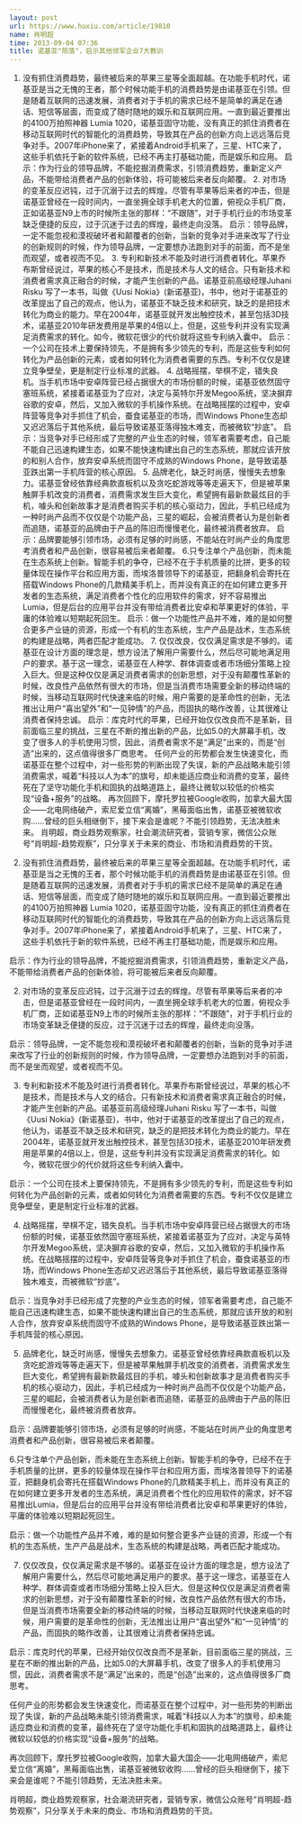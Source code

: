 ```yaml
---
layout: post
url: https://www.huxiu.com/article/19810
name: 肖明超
time: 2013-09-04 07:36
title: 诺基亚"陨落"，启示其他领军企业7大教训
---
```

1. 没有抓住消费趋势，最终被后来的苹果三星等全面超越。在功能手机时代，诺基亚是当之无愧的王者，那个时候功能手机的消费趋势是由诺基亚在引领。但是随着互联网的迅速发展，消费者对于手机的需求已经不是简单的满足在通话、短信等层面，而变成了随时随地的娱乐和互联网应用。一直到最近要推出的4100万拍照神器 Lumia 1020，诺基亚固守功能，没有真正的抓住消费者在移动互联网时代的智能化的消费趋势，导致其在产品的创新方向上远远落后竞争对手。2007年iPhone来了，紧接着Android手机来了，三星、HTC来了，这些手机依托于新的软件系统，已经不再主打基础功能，而是娱乐和应用。 启示：作为行业的领导品牌，不能挖掘消费需求，引领消费趋势，重新定义产品，不能带给消费者产品的创新体验，将可能被后来者反向颠覆。 2. 对市场的变革反应迟钝，过于沉溺于过去的辉煌。尽管有苹果等后来者的冲击，但是诺基亚曾经在一段时间内，一直坐拥全球手机老大的位置，俯视众手机厂商，正如诺基亚N9上市的时候所主张的那样：“不跟随”，对于手机行业的市场变革缺乏便捷的反应，过于沉迷于过去的辉煌，最终走向没落。 启示：领导品牌，一定不能忽视和漠视破坏者和颠覆者的创新，当新的竞争对手进来改写了行业的创新规则的时候，作为领导品牌，一定要想办法跑到对手的前面，而不是坐而观望，或者视而不见。 3. 专利和新技术不能及时进行消费者转化。苹果乔布斯曾经说过，苹果的核心不是技术，而是技术与人文的结合。只有新技术和消费者需求真正融合的时候，才能产生创新的产品。诺基亚前高级经理Juhani Risku 写了一本书，叫做《Uusi Nokia》(新诺基亚)，书中，他对于诺基亚的改革提出了自己的观点，他认为，诺基亚不缺乏技术和研究，缺乏的是把技术转化为商业的能力。早在2004年，诺基亚就开发出触控技术，甚至包括3D技术，诺基亚2010年研发费用是苹果的4倍以上，但是，这些专利并没有实现满足消费需求的转化。如今，微软花很少的代价就将这些专利纳入囊中。 启示：一个公司在技术上要保持领先，不是拥有多少领先的专利，而是这些专利如何转化为产品创新的元素，或者如何转化为消费者需要的东西。专利不仅仅是建立竞争壁垒，更是制定行业标准的武器。 4. 战略摇摆，举棋不定，错失良机。当手机市场中安卓阵营已经占据很大的市场份额的时候，诺基亚依然固守塞班系统，紧接着诺基亚为了应对，决定与英特尔开发Megoo系统，坚决摒弃谷歌的安卓，然后，又加入微软的手机操作系统。在战略摇摆的过程中，安卓阵营等竞争对手抓住了机会，蚕食诺基亚的市场，而Windows Phone生态却又迟迟落后于其他系统，最后导致诺基亚落得独木难支，而被微软“抄底”。 启示：当竞争对手已经形成了完整的产业生态的时候，领军者需要考虑，自己能不能自己迅速构建生态，如果不能快速构建出自己的生态系统，那就应该开放的和别人合作，放弃安卓系统而固守不成熟的Windows Phone，是导致诺基亚跌出第一手机阵营的核心原因。 5. 品牌老化，缺乏时尚感，慢慢失去想象力。诺基亚曾经依靠经典款直板机以及贪吃蛇游戏等等走遍天下，但是被苹果触屏手机改变的消费者，消费需求发生巨大变化，希望拥有最新款最炫目的手机，噱头和创新故事才是消费者购买手机的核心驱动力，因此，手机已经成为一种时尚产品而不仅仅是个功能产品，三星的崛起，会被消费者认为是创新者而追随，诺基亚的品牌由于产品的陈旧而慢慢老化，最终被消费者放弃。 启示：品牌要能够引领市场，必须有足够的时尚感，不能站在时尚产业的角度思考消费者和产品创新，很容易被后来者颠覆。 6.只专注单个产品创新，而未能在生态系统上创新。智能手机的争夺，已经不在于手机质量的比拼，更多的较量体现在操作平台和应用方面，而埃洛普领导下的诺基亚，把翻身机会寄托在搭载Windows Phone的几款精美手机上，而并没有真正的在如何建立更多开发者的生态系统，满足消费者个性化的应用软件的需求，好不容易推出Lumia，但是后台的应用平台并没有带给消费者比安卓和苹果更好的体验，平庸的体验难以短期起死回生。 启示：做一个功能性产品并不难，难的是如何整合更多产业链的资源，形成一个有机的生态系统，生产产品是战术，生态系统的构建是战略，两者匹配才能成功。 7. 仅仅改良，仅仅满足需求是不够的。诺基亚在设计方面的理念是，想方设法了解用户需要什么，然后尽可能地满足用户的要求。基于这一理念，诺基亚在人种学、群体调查或者市场细分策略上投入巨大。但是这种仅仅是满足消费者需求的创新思想，对于没有颠覆性革新的时候，改良性产品依然有很大的市场，但是当消费市场需要全新的移动终端的时候，当移动互联网时代快速来临的时候，用户需要的是革命性的创新，无法推出让用户“喜出望外”和“一见钟情”的产品，而固执的略作改善，让其很难让消费者保持忠诚。 启示：库克时代的苹果，已经开始仅仅改良而不是革新，目前面临三星的挑战，三星在不断的推出新的产品，比如5.0的大屏幕手机，改变了很多人的手机使用习惯，因此，消费者需求不是“满足”出来的，而是“创造”出来的，这点值得很多厂商思考。 任何产业的形势都会发生快速变化，而诺基亚在整个过程中，对一些形势的判断出现了失误，新的产品战略未能引领消费需求，喊着“科技以人为本”的旗号，却未能适应商业和消费的变革，最终死在了坚守功能化手机和固执的战略道路上，最终让微软以较低的价格实现“设备+服务”的战略。 再次回顾下，摩托罗拉被Google收购，加拿大最大国企——北电网络破产，索尼爱立信“离婚”，黑莓面临出售，诺基亚被微软收购……曾经的巨头相继倒下，接下来会是谁呢？不能引领趋势，无法决胜未来。 肖明超，商业趋势观察家，社会潮流研究者，营销专家，微信公众账号“肖明超-趋势观察”，只分享关于未来的商业、市场和消费趋势的干货。

1. 没有抓住消费趋势，最终被后来的苹果三星等全面超越。在功能手机时代，诺基亚是当之无愧的王者，那个时候功能手机的消费趋势是由诺基亚在引领。但是随着互联网的迅速发展，消费者对于手机的需求已经不是简单的满足在通话、短信等层面，而变成了随时随地的娱乐和互联网应用。一直到最近要推出的4100万拍照神器 Lumia 1020，诺基亚固守功能，没有真正的抓住消费者在移动互联网时代的智能化的消费趋势，导致其在产品的创新方向上远远落后竞争对手。2007年iPhone来了，紧接着Android手机来了，三星、HTC来了，这些手机依托于新的软件系统，已经不再主打基础功能，而是娱乐和应用。

启示：作为行业的领导品牌，不能挖掘消费需求，引领消费趋势，重新定义产品，不能带给消费者产品的创新体验，将可能被后来者反向颠覆。

2. 对市场的变革反应迟钝，过于沉溺于过去的辉煌。尽管有苹果等后来者的冲击，但是诺基亚曾经在一段时间内，一直坐拥全球手机老大的位置，俯视众手机厂商，正如诺基亚N9上市的时候所主张的那样：“不跟随”，对于手机行业的市场变革缺乏便捷的反应，过于沉迷于过去的辉煌，最终走向没落。

启示：领导品牌，一定不能忽视和漠视破坏者和颠覆者的创新，当新的竞争对手进来改写了行业的创新规则的时候，作为领导品牌，一定要想办法跑到对手的前面，而不是坐而观望，或者视而不见。

3. 专利和新技术不能及时进行消费者转化。苹果乔布斯曾经说过，苹果的核心不是技术，而是技术与人文的结合。只有新技术和消费者需求真正融合的时候，才能产生创新的产品。诺基亚前高级经理Juhani Risku 写了一本书，叫做《Uusi Nokia》(新诺基亚)，书中，他对于诺基亚的改革提出了自己的观点，他认为，诺基亚不缺乏技术和研究，缺乏的是把技术转化为商业的能力。早在2004年，诺基亚就开发出触控技术，甚至包括3D技术，诺基亚2010年研发费用是苹果的4倍以上，但是，这些专利并没有实现满足消费需求的转化。如今，微软花很少的代价就将这些专利纳入囊中。

启示：一个公司在技术上要保持领先，不是拥有多少领先的专利，而是这些专利如何转化为产品创新的元素，或者如何转化为消费者需要的东西。专利不仅仅是建立竞争壁垒，更是制定行业标准的武器。

4. 战略摇摆，举棋不定，错失良机。当手机市场中安卓阵营已经占据很大的市场份额的时候，诺基亚依然固守塞班系统，紧接着诺基亚为了应对，决定与英特尔开发Megoo系统，坚决摒弃谷歌的安卓，然后，又加入微软的手机操作系统。在战略摇摆的过程中，安卓阵营等竞争对手抓住了机会，蚕食诺基亚的市场，而Windows Phone生态却又迟迟落后于其他系统，最后导致诺基亚落得独木难支，而被微软“抄底”。

启示：当竞争对手已经形成了完整的产业生态的时候，领军者需要考虑，自己能不能自己迅速构建生态，如果不能快速构建出自己的生态系统，那就应该开放的和别人合作，放弃安卓系统而固守不成熟的Windows Phone，是导致诺基亚跌出第一手机阵营的核心原因。

5. 品牌老化，缺乏时尚感，慢慢失去想象力。诺基亚曾经依靠经典款直板机以及贪吃蛇游戏等等走遍天下，但是被苹果触屏手机改变的消费者，消费需求发生巨大变化，希望拥有最新款最炫目的手机，噱头和创新故事才是消费者购买手机的核心驱动力，因此，手机已经成为一种时尚产品而不仅仅是个功能产品，三星的崛起，会被消费者认为是创新者而追随，诺基亚的品牌由于产品的陈旧而慢慢老化，最终被消费者放弃。

启示：品牌要能够引领市场，必须有足够的时尚感，不能站在时尚产业的角度思考消费者和产品创新，很容易被后来者颠覆。

6.只专注单个产品创新，而未能在生态系统上创新。智能手机的争夺，已经不在于手机质量的比拼，更多的较量体现在操作平台和应用方面，而埃洛普领导下的诺基亚，把翻身机会寄托在搭载Windows Phone的几款精美手机上，而并没有真正的在如何建立更多开发者的生态系统，满足消费者个性化的应用软件的需求，好不容易推出Lumia，但是后台的应用平台并没有带给消费者比安卓和苹果更好的体验，平庸的体验难以短期起死回生。

启示：做一个功能性产品并不难，难的是如何整合更多产业链的资源，形成一个有机的生态系统，生产产品是战术，生态系统的构建是战略，两者匹配才能成功。

7. 仅仅改良，仅仅满足需求是不够的。诺基亚在设计方面的理念是，想方设法了解用户需要什么，然后尽可能地满足用户的要求。基于这一理念，诺基亚在人种学、群体调查或者市场细分策略上投入巨大。但是这种仅仅是满足消费者需求的创新思想，对于没有颠覆性革新的时候，改良性产品依然有很大的市场，但是当消费市场需要全新的移动终端的时候，当移动互联网时代快速来临的时候，用户需要的是革命性的创新，无法推出让用户“喜出望外”和“一见钟情”的产品，而固执的略作改善，让其很难让消费者保持忠诚。

启示：库克时代的苹果，已经开始仅仅改良而不是革新，目前面临三星的挑战，三星在不断的推出新的产品，比如5.0的大屏幕手机，改变了很多人的手机使用习惯，因此，消费者需求不是“满足”出来的，而是“创造”出来的，这点值得很多厂商思考。

任何产业的形势都会发生快速变化，而诺基亚在整个过程中，对一些形势的判断出现了失误，新的产品战略未能引领消费需求，喊着“科技以人为本”的旗号，却未能适应商业和消费的变革，最终死在了坚守功能化手机和固执的战略道路上，最终让微软以较低的价格实现“设备+服务”的战略。

再次回顾下，摩托罗拉被Google收购，加拿大最大国企——北电网络破产，索尼爱立信“离婚”，黑莓面临出售，诺基亚被微软收购……曾经的巨头相继倒下，接下来会是谁呢？不能引领趋势，无法决胜未来。

肖明超，商业趋势观察家，社会潮流研究者，营销专家，微信公众账号“肖明超-趋势观察”，只分享关于未来的商业、市场和消费趋势的干货。

